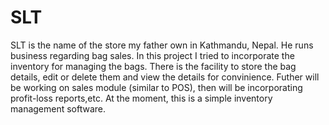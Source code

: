 # SLT
SLT is the name of the store my father own in Kathmandu, Nepal. He runs business regarding bag sales. In this project I tried to incorporate the inventory for managing the bags. There is the facility to store the bag details, edit or delete them and view the details for convinience. Futher will be working on sales module (similar to POS), then will be incorporating profit-loss reports,etc. 
At the moment, this is a simple inventory management software. 
